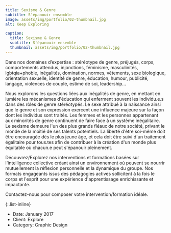 ```yaml
---
title: Sexisme & Genre
subtitle: S'épanouir ensemble
image: assets/img/portfolio/02-thumbnail.jpg
alt: Keep Exploring

caption:
  title: Sexisme & Genre
  subtitle: S'épanouir ensemble
  thumbnail: assets/img/portfolio/02-thumbnail.jpg
---
```

Dans nos domaines d’expertise : stéréotype de genre, préjugés, corps, comportements attendus, injonctions, féminisme, masculinités, lgbtqia+phobie, inégalités, domination, normes, vêtements, sexe biologique, orientation sexuelle, identité de genre, éducation, humour, publicité, langage, violences de couple, estime de soi, leadership…

Nous explorons les questions liées aux inégalités de genre, en mettant en lumière les mécanismes d'éducation qui enferment souvent les individu.e.s dans des rôles de genre stéréotypés. Le sexe attribué à la naissance ainsi que le genre et son expression exercent une influence majeure sur la façon dont les individus sont traités. Les femmes et les personnes appartenant aux minorités de genre continuent de faire face à un système inégalitaire. Le sexisme demeure l'un des plus grands fléaux de notre société, privant le monde de la moitié de ses talents potentiels. La liberté d'être soi-même doit être encouragée dès le plus jeune âge, et cela doit être suivi d'un traitement égalitaire pour tous.tes afin de contribuer à la création d'un monde plus équitable où chacun.e peut s'épanouir pleinement.

Découvrez/Explorez nos interventions et formations basées sur l'intelligence collective créant ainsi un environnement où peuvent se nourrir mutuellement la réflexion personnelle et la dynamique du groupe. Nos formats engageants issus des pédagogies actives sollicitent à la fois le corps et l'esprit pour une expérience d'apprentissage enrichissante et impactante.

Contactez-nous pour composer votre intervention/formation idéale.

{:.list-inline}
- Date: January 2017
- Client: Explore
- Category: Graphic Design


